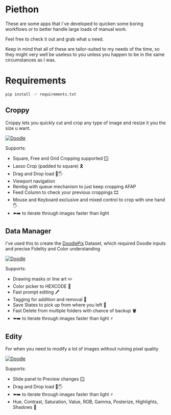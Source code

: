 # Piethon
These are some apps that I´ve developed to quicken some boring workflows or to better handle large loads of manual work.

Feel free to check it out and grab what u need. 

Keep in mind that all of these are tailor-suited to my needs of the time, so they might very well be useless to you unless you happen to be in the same circumstances as I was.

# Requirements
```bash
pip install -r requirements.txt
```

## Croppy
Croppy lets you quickly cut and crop any type of image and resize it you the size u want.

<p>
  <a href="assets/Croppy480.gif">
    <img src="assets/Croppy480.gif" alt="Doodle">
    </a>
</p>

Supports:

- Square, Free and Grid Cropping supported 🪟
- Lasso Crop (padded to square) 🎗️
- Drag and Drop load 👊🖐️
- Viewport navigation 
- Rembg with queue mechanism to just keep cropping AFAP 
- Feed Column to check your previous croppings 🎞️
- Mouse and Keyboard exclusive and mixed control to crop with one hand🖐
- ⬅️➡️ to iterate through images faster than light

## Data Manager

I've used this to create the [DoodlePix](https://github.com/Scaryplasmon/DoodlePix) Dataset, which required Doodle inputs and precise Fidelity and Color understanding

<p>
  <a href="assets/Managery480.gif">
    <img src="assets/Managery480.gif" alt="Doodle">
    </a>
</p>

Supports:

- Drawing masks or line art ✏️
- Color picker to HEXCODE 🪈
- Fast prompt editing 🖊️
- Tagging for addition and removal 📎
- Save States to pick up from where you left 🍵
- Fast Delete from multiple folders with chance of backup 🪣
- ⬅️➡️ to iterate through images faster than light ⚡

## Edity

For when you need to modify a lot of images without ruining pixel quality

<p>
  <a href="assets/Edity480.gif">
    <img src="assets/Edity480.gif" alt="Doodle">
    </a>
</p>

Supports:

- Slide panel to Preview changes 🪟
- Drag and Drop load 👊🖐️
- ⬅️➡️ to iterate through images faster than light ⚡
- Hue, Contrast, Saturation, Value, RGB, Gamma, Posterize, Highlights, Shadows 🪸
